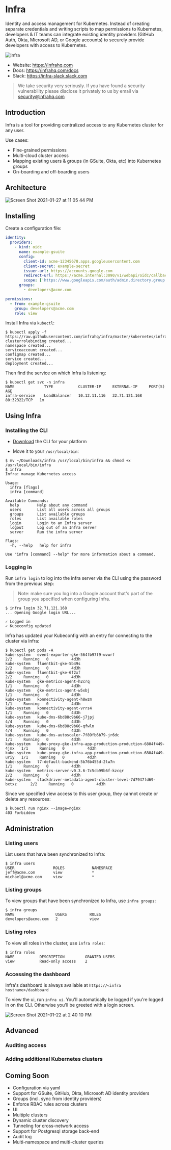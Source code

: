 # Infra

Identity and access management for Kubernetes. Instead of creating separate credentials and writing scripts to map permissions to Kubernetes, developers & IT teams can integrate existing identity providers (GitHub Auth, Okta, Microsoft AD, or Google accounts) to securely provide developers with access to Kubernetes. 

![infra](https://user-images.githubusercontent.com/251292/105530843-64cea680-5cb6-11eb-9d97-e3210ef79914.png)

* Website: https://infrahq.com
* Docs: https://infrahq.com/docs
* Slack: https://infra-slack.slack.com

> We take security very seriously. If you have found a security vulnerability please disclose it privately to us by email via [security@infrahq.com](mailto:security@infrahq.com)

## Introduction

Infra is a tool for providing centralized access to any Kubernetes cluster for any user.

Use cases:
* Fine-grained permissions
* Multi-cloud cluster access
* Mapping existing users & groups (in GSuite, Okta, etc) into Kubernetes groups
* On-boarding and off-boarding users


## Architecture

![Screen Shot 2021-01-27 at 11 05 44 PM](https://user-images.githubusercontent.com/251292/106088560-3573cb80-60f4-11eb-8f6f-8ae6688418f4.png)

## Installing

Create a configuration file:

```yaml
identity:
  providers:
    - kind: oidc
      name: example-gsuite
      config: 
        client-id: acme-12345678.apps.googleusercontent.com
        client-secret: example-secret
        issuer-url: https://accounts.google.com
        redirect-url: https://acme.internal:3090/v1/webapi/oidc/callback
        scope: ['https://www.googleapis.com/auth/admin.directory.group.readonly', 'openid', 'email']
      groups:
        - developers@acme.com

permissions:
  - from: example-gsuite
    group: developers@acme.com
    role: view
```

Install Infra via `kubectl`:

```
$ kubectl apply -f https://raw.githubusercontent.com/infrahq/infra/master/kubernetes/infra.yaml
clusterrolebinding created...
namespace created...
serviceaccount created...
configmap created...
service created...
deployment created...
```

Then find the service on which Infra is listening:

```
$ kubectl get svc -n infra
NAME             TYPE           CLUSTER-IP     EXTERNAL-IP     PORT(S)        AGE
infra-service    LoadBalancer   10.12.11.116   32.71.121.168   80:32322/TCP   1m
```

## Using Infra

### Installing the CLI

* [Download](https://infrahq.com/download) the CLI for your platform

* Move it to your `/usr/local/bin`:

```
$ mv ~/Downloads/infra /usr/local/bin/infra && chmod +x /usr/local/bin/infra
$ infra
Infra: manage Kubernetes access

Usage:
  infra [flags]
  infra [command]

Available Commands:
  help        Help about any command
  users       List all users across all groups
  groups      List available groups
  roles       List available roles
  login       Login to an Infra server
  logout      Log out of an Infra server
  server      Run the infra server

Flags:
  -h, --help   help for infra

Use "infra [command] --help" for more information about a command.
```

### Logging in

Run `infra login` to log into the infra server via the CLI using the password from the previous step:

> Note: make sure you log into a Google account that's part of the group you specified when configuring Infra.

```
$ infra login 32.71.121.168
... Opening Google login URL...

✓ Logged in
✓ Kubeconfig updated
```

Infra has updated your Kubeconfig with an entry for connecting to the cluster via Infra:

```
$ kubectl get pods -A
kube-system   event-exporter-gke-564fb97f9-wvwrf                             2/2     Running   0          4d3h
kube-system   fluentbit-gke-5b49s                                            2/2     Running   0          4d3h
kube-system   fluentbit-gke-6f2xf                                            2/2     Running   0          4d3h
kube-system   gke-metrics-agent-h2crq                                        1/1     Running   0          4d3h
kube-system   gke-metrics-agent-w5xbj                                        1/1     Running   0          4d3h
kube-system   konnectivity-agent-h8wzm                                       1/1     Running   0          4d3h
kube-system   konnectivity-agent-vrrs4                                       1/1     Running   0          4d3h
kube-system   kube-dns-6bd88c9b66-j7jpj                                      4/4     Running   0          4d3h
kube-system   kube-dns-6bd88c9b66-qfwln                                      4/4     Running   0          4d3h
kube-system   kube-dns-autoscaler-7f89fb6b79-jr6dc                           1/1     Running   0          4d3h
kube-system   kube-proxy-gke-infra-app-production-production-6804f449-4jmx   1/1     Running   0          4d3h
kube-system   kube-proxy-gke-infra-app-production-production-6804f449-uriy   1/1     Running   0          4d3h
kube-system   l7-default-backend-5b76b455d-2lw7n                             1/1     Running   0          4d3h
kube-system   metrics-server-v0.3.6-7c5cb99b6f-kzcqr                         2/2     Running   0          4d3h
kube-system   stackdriver-metadata-agent-cluster-level-7d7947fd69-bxtxz      2/2     Running   0          4d3h
```

Since we specified view access to this user group, they cannot create or delete any resources:

```
$ kubectl run nginx --image=nginx
403 Forbidden
```

## Administration

### Listing users

List users that have been synchronized to Infra:

```
$ infra users
USER                 ROLES            NAMESPACE
jeff@acme.com        view             *
michael@acme.com     view             *
```

### Listing groups

To view groups that have been synchronized to Infra, use `infra groups`:

```
$ infra groups
NAME                  USERS          ROLES
developers@acme.com   2              view
```

### Listing roles

To view all roles in the cluster, use `infra roles`:

```
$ infra roles
NAME           DESCRIPTION         GRANTED USERS
view           Read-only access    2
```

### Accessing the dashboard

Infra's dashboard is always available at `https://<infra hostname>/dashboard`

To view the ui, run `infra ui`. You'll automatically be logged if you're logged in on the CLI. Otherwise you'll be greeted with a login screen.

![Screen Shot 2021-01-22 at 2 40 10 PM](https://user-images.githubusercontent.com/251292/105537327-c1828f00-5cbf-11eb-9e8a-00b96678a121.png)


## Advanced

### Auditing access

### Adding additional Kubernetes clusters

## Coming Soon

* Configuration via yaml
* Support for GSuite, GitHub, Okta, Microsoft AD identity providers
* Groups (incl. sync from identity providers)
* Enforce RBAC rules across clusters
* UI
* Multiple clusters
* Dynamic cluster discovery
* Tunneling for cross-network access
* Support for Postgresql storage back-end
* Audit log
* Multi-namespace and multi-cluster queries

